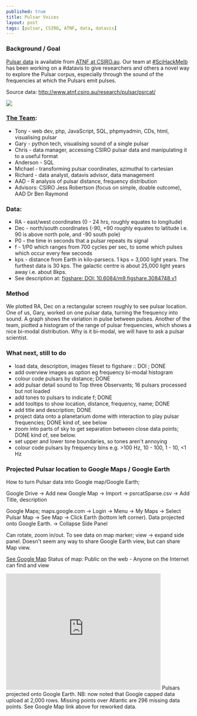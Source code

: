 ```yaml
---
published: true
title: Pulsar Voices
layout: post
tags: [pulsar, CSIRO, ATNF, data, datavis]
---
```

### Background / Goal
<a href="http://www.atnf.csiro.au/research/pulsar/psrcat/">Pulsar data</a> is available from <a href="http://www.atnf.csiro.au/outreach/education/everyone/pulsars/index.html">ATNF at CSIRO.au</a>. Our team at <a href="http://sciencehackau.github.io/melbourne/">#SciHackMelb</a> has been working on a #datavis to give researchers and others a novel way to explore the Pulsar corpus, especially through the sound of the frequencies at which the Pulsars emit pulses.

Source data: <a href="http://www.atnf.csiro.au/research/pulsar/psrcat/">http://www.atnf.csiro.au/research/pulsar/psrcat/</a>

![](https://pbs.twimg.com/media/Cc0Dws-UYAA7Yz4.jpg)

### <a href="http://www.the-hackfest.com/events/melbourne-science-hackfest/projects/pulsar-voices/">The Team</a>:
* Tony - web dev, php, JavaScript, SQL, phpmyadmin, CDs, html, visualising pulsar
* Gary - python tech, visualising sound of a single pulsar
* Chris - data manager, accessing CSIRO pulsar data and manipulating it to a useful format
* Anderson - SQL
* Michael - transforming pulsar coordinates, azimuthal to cartesian
* Richard - data analyst, datavis advisor, data management
* AAD - R analysis of pulsar distance, frequency distribution
* Advisors: CSIRO Jess Robertson (focus on simple, doable outcome), AAD Dr Ben Raymond



### Data:
* RA - east/west coordinates (0 - 24 hrs, roughly equates to longitude)
* Dec - north/south coordinates (-90, +90 roughly equates to latitude i.e. 90 is above north pole, and -90 south pole)
* P0 - the time in seconds that a pulsar repeats its signal
* f - 1/P0 which ranges from 700 cycles per sec, to some which pulses which occur every few seconds
* kps - distance from Earth in kilo-parsecs. 1 kps = 3,000 light years. The furthest data is 30 kps. The galactic centre is about 25,000 light years away i.e. about 8kps.
* See description at: <a href="https://dx.doi.org/10.6084/m9.figshare.3084748.v1">figshare: DOI: 10.6084/m9.figshare.3084748.v1</a>

### Method
We plotted RA, Dec on a rectangular screen roughly to see pulsar location.
One of us, Gary, worked on one pulsar data, turning the frequency into sound. A graph shows the variation in pulse between pulses. Another of the team, piotted a histogram of the range of pulsar frequencies, which shows a nice bi-modal distribution. Why is it bi-modal, we will have to ask a pulsar scientist.

### What next, still to do
* load data, description, images fileset to figshare :: DOI  ; DONE
* add overview images as option eg frequency bi-modal histogram
* colour code pulsars by distance; DONE
* add pulsar detail sound to Top three Observants; 16 pulsars processed but not loaded
* add tones to pulsars to indicate f; DONE
* add tooltips to show location, distance, frequency, name; DONE
* add title and description; DONE
* project data onto a planetarium dome with interaction to play pulsar frequencies; DONE kind of, see below 
* zoom into parts of sky to get separation between close data points; DONE kind of, see below.
* set upper and lower tone boundaries, so tones aren't annoying
* colour code pulsars by frequency bins e.g. >100 Hz, 10 - 100, 1 - 10, <1 Hz


### Projected Pulsar location to Google Maps / Google Earth
How to turn Pulsar data into Google map/Google Earth;

Google Drive -> Add new Google Map -> Import -> psrcatSparse.csv -> Add Title, description

Google Maps; maps.google.com -> Login -> Menu -> My Maps -> Select Pulsar Map -> See Map -> Click Earth (bottom left corner). Data projected onto Google Earth. -> Collapse Side Panel

Can rotate, zoom in/out. To see data on map marker; view -> expand side panel.
Doesn't seem any way to share Google Earth view, but can share Map view.

<a href="https://www.google.com/maps/d/edit?mid=z4ltNGIQ4Lp4.kXadYfc58UmE&usp=sharing">See Google Map</a>
Status of map: Public on the web - Anyone on the Internet can find and view

<iframe width="420" height="315" src="https://www.youtube.com/embed/F119gqOKJ1U" frameborder="0" allowfullscreen></iframe>
Pulsars projected onto Google Earth. NB: now noted that Google capped data upload at 2,000 rows.
Missing points over Atlantic are 296 missing data points. See Google Map link above for reworked data.